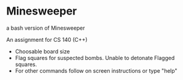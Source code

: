 Minesweeper
===========

a bash version of Minesweeper

An assignment for CS 140 (C++)

 - Choosable board size
 - Flag squares for suspected bombs. Unable to detonate Flagged squares.
 - For other commands follow on screen instructions or type "help"
